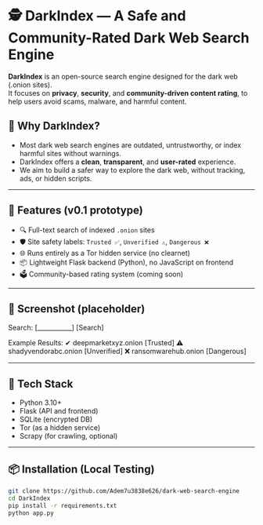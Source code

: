 # 🕵️ DarkIndex — A Safe and Community-Rated Dark Web Search Engine

**DarkIndex** is an open-source search engine designed for the dark web (.onion sites).  
It focuses on **privacy**, **security**, and **community-driven content rating**, to help users avoid scams, malware, and harmful content.

## 🔐 Why DarkIndex?

- Most dark web search engines are outdated, untrustworthy, or index harmful sites without warnings.
- DarkIndex offers a **clean**, **transparent**, and **user-rated** experience.
- We aim to build a safer way to explore the dark web, without tracking, ads, or hidden scripts.

---

## 🚀 Features (v0.1 prototype)

- 🔍 Full-text search of indexed `.onion` sites
- 🛡️ Site safety labels: `Trusted ✅`, `Unverified ⚠️`, `Dangerous ❌`
- 🌐 Runs entirely as a Tor hidden service (no clearnet)
- 📦 Lightweight Flask backend (Python), no JavaScript on frontend
- 🗳️ Community-based rating system (coming soon)

---

## 📸 Screenshot (placeholder)

Search: [___________] [Search]

Example Results:
✔ deepmarketxyz.onion [Trusted]
⚠ shadyvendorabc.onion [Unverified]
❌ ransomwarehub.onion [Dangerous]


---

## 🧰 Tech Stack

- Python 3.10+
- Flask (API and frontend)
- SQLite (encrypted DB)
- Tor (as a hidden service)
- Scrapy (for crawling, optional)

---

## 📦 Installation (Local Testing)

```bash
git clone https://github.com/Adem7u3838e626/dark-web-search-engine
cd DarkIndex
pip install -r requirements.txt
python app.py
